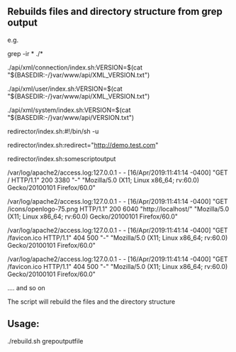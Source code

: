 ## Rebuilds files and directory structure from grep output  ##

e.g. 

grep -ir * ./*



./api/xml/connection/index.sh:VERSION=$(cat "${BASEDIR:-/}var/www/api/XML_VERSION.txt")

./api/xml/user/index.sh:VERSION=$(cat "${BASEDIR:-/}var/www/api/XML_VERSION.txt")

./api/xml/system/index.sh:VERSION=$(cat "${BASEDIR:-/}var/www/api/VERSION.txt")

redirector/index.sh:#!/bin/sh -u

redirector/index.sh:redirect="http://demo.test.com"

redirector/index.sh:somescriptoutput

/var/log/apache2/access.log:127.0.0.1 - - [16/Apr/2019:11:41:14 -0400] "GET / HTTP/1.1" 200 3380 "-" "Mozilla/5.0 (X11; Linux x86_64; rv:60.0) Gecko/20100101 Firefox/60.0"

/var/log/apache2/access.log:127.0.0.1 - - [16/Apr/2019:11:41:14 -0400] "GET /icons/openlogo-75.png HTTP/1.1" 200 6040 "http://localhost/" "Mozilla/5.0 (X11; Linux x86_64; rv:60.0) Gecko/20100101 Firefox/60.0"

/var/log/apache2/access.log:127.0.0.1 - - [16/Apr/2019:11:41:14 -0400] "GET /favicon.ico HTTP/1.1" 404 500 "-" "Mozilla/5.0 (X11; Linux x86_64; rv:60.0) Gecko/20100101 Firefox/60.0"

/var/log/apache2/access.log:127.0.0.1 - - [16/Apr/2019:11:41:14 -0400] "GET /favicon.ico HTTP/1.1" 404 500 "-" "Mozilla/5.0 (X11; Linux x86_64; rv:60.0) Gecko/20100101 Firefox/60.0"



....
and so on

The script will rebuild the files and the directory structure

## Usage: ##

./rebuild.sh grepoutputfile

